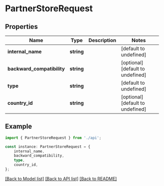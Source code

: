 # PartnerStoreRequest


## Properties

Name | Type | Description | Notes
------------ | ------------- | ------------- | -------------
**internal_name** | **string** |  | [default to undefined]
**backward_compatibility** | **string** |  | [optional] [default to undefined]
**type** | **string** |  | [default to undefined]
**country_id** | **string** |  | [optional] [default to undefined]

## Example

```typescript
import { PartnerStoreRequest } from './api';

const instance: PartnerStoreRequest = {
    internal_name,
    backward_compatibility,
    type,
    country_id,
};
```

[[Back to Model list]](../README.md#documentation-for-models) [[Back to API list]](../README.md#documentation-for-api-endpoints) [[Back to README]](../README.md)
